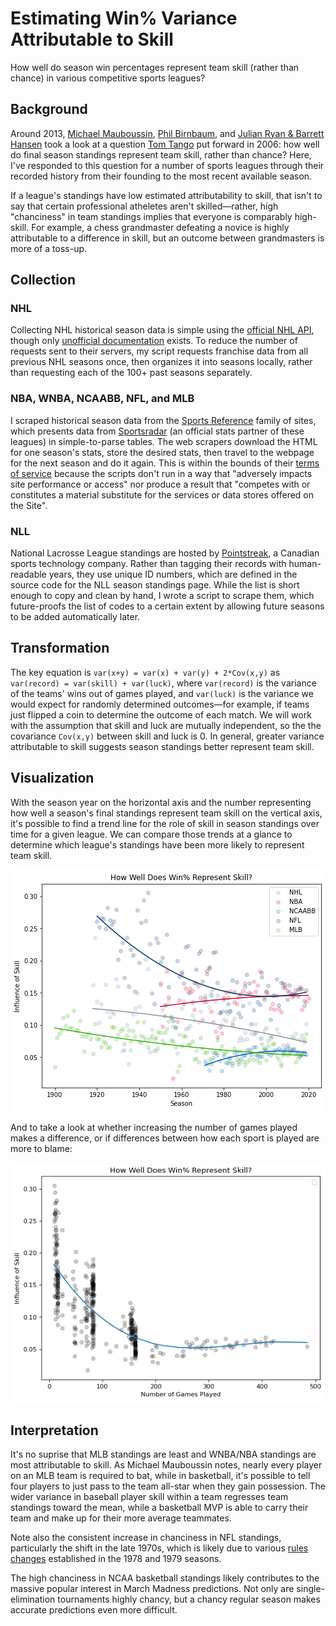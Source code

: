# Estimating Win% Variance Attributable to Skill
How well do season win percentages represent team skill (rather than chance) in various competitive sports leagues?

## Background
Around 2013, [Michael Mauboussin](https://www.worldcat.org/title/success-equation-untangling-skill-and-luck-in-business-sports-and-investing/oclc/840838734&referer=brief_results), [Phil Birnbaum](http://blog.philbirnbaum.com/2013/01/luck-vs-talent-in-nhl-standings.html), and [Julian Ryan & Barrett Hansen](http://harvardsportsanalysis.org/2013/09/undeserving-champions-examining-variance-in-the-postseason/) took a look at a question [Tom Tango](http://www.insidethebook.com/ee/index.php/site/comments/true_talent_levels_for_sports_leagues/) put forward in 2006: how well do final season standings represent team skill, rather than chance? Here, I've responded to this question for a number of sports leagues through their recorded history from their founding to the most recent available season.

If a league's standings have low estimated attributability to skill, that isn't to say that certain professional atheletes aren't skilled—rather, high "chanciness" in team standings implies that everyone is comparably high-skill. For example, a chess grandmaster defeating a novice is highly attributable to a difference in skill, but an outcome between grandmasters is more of a toss-up.

## Collection
### NHL
Collecting NHL historical season data is simple using the [official NHL API](https://records.nhl.com/site/api/franchise-season-records), though only [unofficial documentation](https://gitlab.com/dword4/nhlapi) exists. To reduce the number of requests sent to their servers, my script requests franchise data from all previous NHL seasons once, then organizes it into seasons locally, rather than requesting each of the 100+ past seasons separately.

### NBA, WNBA, NCAABB, NFL, and MLB
I scraped historical season data from the [Sports Reference](https://www.sports-reference.com/) family of sites, which presents data from [Sportsradar](https://sportradar.us/) (an official stats partner of these leagues) in simple-to-parse tables. The web scrapers download the HTML for one season's stats, store the desired stats, then travel to the webpage for the next season and do it again. This is within the bounds of their [terms of service](https://www.sports-reference.com/termsofuse.html) because the scripts don't run in a way that "adversely impacts site performance or access" nor produce a result that "competes with or constitutes a material substitute for the services or data stores offered on the Site".

### NLL
National Lacrosse League standings are hosted by [Pointstreak](https://pointstreak.com/), a Canadian sports technology company. Rather than tagging their records with human-readable years, they use unique ID numbers, which are defined in the source code for the NLL season standings page. While the list is short enough to copy and clean by hand, I wrote a script to scrape them, which future-proofs the list of codes to a certain extent by allowing future seasons to be added automatically later.

## Transformation
The key equation is ````var(x+y) = var(x) + var(y) + 2*Cov(x,y)```` as ````var(record) = var(skill) + var(luck)````, where ````var(record)```` is the variance of the teams' wins out of games played, and ````var(luck)```` is the variance we would expect for randomly determined outcomes—for example, if teams just flipped a coin to determine the outcome of each match. We will work with the assumption that skill and luck are mutually independent, so the the covariance ````Cov(x,y)```` between skill and luck is 0. In general, greater variance attributable to skill suggests season standings better represent team skill.

## Visualization
With the season year on the horizontal axis and the number representing how well a season's final standings represent team skill on the vertical axis, it's possible to find a trend line for the role of skill in season standings over time for a given league. We can compare those trends at a glance to determine which league's standings have been more likely to represent team skill.

![A scatterplot with trend lines for each league, showing baseball standings as least and basketball standings as most attributable to skill.](wpct_plot.png)

And to take a look at whether increasing the number of games played makes a difference, or if differences between how each sport is played are more to blame: 

![A scatterplot for all sports, with win percentage attributability to skill going down with an increase in games played.](wpct_games.png)

## Interpretation
It's no suprise that MLB standings are least and WNBA/NBA standings are most attributable to skill. As Michael Mauboussin notes, nearly every player on an MLB team is required to bat, while in basketball, it's possible to tell four players to just pass to the team all-star when they gain possession. The wider variance in baseball player skill within a team regresses team standings toward the mean, while a basketball MVP is able to carry their team and make up for their more average teammates.

Note also the consistent increase in chanciness in NFL standings, particularly the shift in the late 1970s, which is likely due to various [rules changes](https://operations.nfl.com/the-rules/evolution-of-the-nfl-rules/) established in the 1978 and 1979 seasons.

The high chanciness in NCAA basketball standings likely contributes to the massive popular interest in March Madness predictions. Not only are single-elimination tournaments highly chancy, but a chancy regular season makes accurate predictions even more difficult.

<!--
## Presentation
-->
